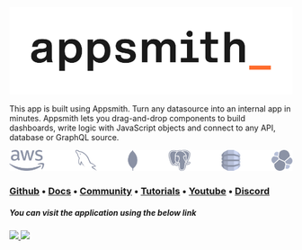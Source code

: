 ![](https://raw.githubusercontent.com/appsmithorg/appsmith/release/static/appsmith_logo_primary.png)

This app is built using Appsmith. Turn any datasource into an internal app in minutes. Appsmith lets you drag-and-drop components to build dashboards, write logic with JavaScript objects and connect to any API, database or GraphQL source.

![](https://raw.githubusercontent.com/appsmithorg/appsmith/release/static/images/integrations.png)

### [Github](https://github.com/appsmithorg/appsmith) • [Docs](https://docs.appsmith.com/?utm_source=github&utm_medium=social&utm_content=appsmith_docs&utm_campaign=null&utm_term=appsmith_docs) • [Community](https://community.appsmith.com/) • [Tutorials](https://github.com/appsmithorg/appsmith/tree/update/readme#tutorials) • [Youtube](https://www.youtube.com/appsmith) • [Discord](https://discord.gg/rBTTVJp)

##### You can visit the application using the below link

###### [![](https://assets.appsmith.com/git-sync/Buttons.svg) ](https://release-ee.appsmith.com/applications/2edc8afa-8665-4ca6-8224-6a72c6ec3232/pages/358b9b88-53dc-492a-b14e-ca72f025499b) [![](https://assets.appsmith.com/git-sync/Buttons2.svg)](https://release-ee.appsmith.com/applications/2edc8afa-8665-4ca6-8224-6a72c6ec3232/pages/358b9b88-53dc-492a-b14e-ca72f025499b/edit)
